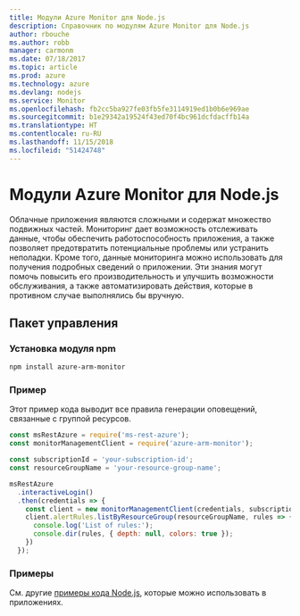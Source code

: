 ```yaml
---
title: Модули Azure Monitor для Node.js
description: Справочник по модулям Azure Monitor для Node.js
author: rbouche
ms.author: robb
manager: carmonm
ms.date: 07/18/2017
ms.topic: article
ms.prod: azure
ms.technology: azure
ms.devlang: nodejs
ms.service: Monitor
ms.openlocfilehash: fb2cc5ba927fe03fb5fe3114919ed1b0b6e969ae
ms.sourcegitcommit: b1e29342a19524f43ed70f4bc961dcfdacffb14a
ms.translationtype: HT
ms.contentlocale: ru-RU
ms.lasthandoff: 11/15/2018
ms.locfileid: "51424748"
---
```

# <a name="azure-monitor-modules-for-nodejs"></a>Модули Azure Monitor для Node.js

Облачные приложения являются сложными и содержат множество подвижных частей. Мониторинг дает возможность отслеживать данные, чтобы обеспечить работоспособность приложения, а также позволяет предотвратить потенциальные проблемы или устранить неполадки. Кроме того, данные мониторинга можно использовать для получения подробных сведений о приложении. Эти знания могут помочь повысить его производительность и улучшить возможности обслуживания, а также автоматизировать действия, которые в противном случае выполнялись бы вручную.

## <a name="management-package"></a>Пакет управления

### <a name="install-npm-module"></a>Установка модуля npm

```bash
npm install azure-arm-monitor
```

### <a name="example"></a>Пример

Этот пример кода выводит все правила генерации оповещений, связанные с группой ресурсов.

```javascript
const msRestAzure = require('ms-rest-azure');
const monitorManagementClient = require('azure-arm-monitor');

const subscriptionId = 'your-subscription-id';
const resourceGroupName = 'your-resource-group-name';

msRestAzure
  .interactiveLogin()
  .then(credentials => {
    const client = new monitorManagementClient(credentials, subscriptionId);
    client.alertRules.listByResourceGroup(resourceGroupName, rules => {
      console.log('List of rules:');
      console.dir(rules, { depth: null, colors: true });
    })
  });
```

### <a name="samples"></a>Примеры

См. другие [примеры кода Node.js](https://azure.microsoft.com/resources/samples/?platform=nodejs), которые можно использовать в приложениях.
